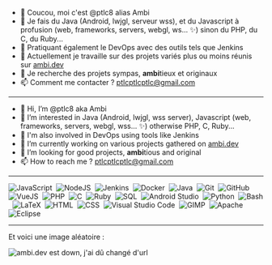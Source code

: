 - 👋 Coucou, moi c'est @ptlc8 alias Ambi
- 👀 Je fais du Java (Android, lwjgl, serveur wss), et du Javascript à profusion (web, frameworks, servers, webgl, ws... ✨) sinon du PHP, du C, du Ruby...
- 🚀 Pratiquant également le DevOps avec des outils tels que Jenkins
- 🌱 Actuellement je travaille sur des projets variés plus ou moins réunis sur [ambi.dev](https://ambi.dev)
- 💞️ Je recherche des projets sympas, **ambi**tieux et originaux
- 📫 Comment me contacter ? ptlcptlcptlc@gmail.com

---

- 👋 Hi, I’m @ptlc8 aka Ambi
- 👀 I’m interested in Java (Android, lwjgl, wss server), Javascript (web, frameworks, servers, webgl, wss... ✨) otherwise PHP, C, Ruby...
- 🚀 I'm also involved in DevOps using tools like Jenkins 
- 🌱 I’m currently working on various projects gathered on [ambi.dev](https://ambi.dev)
- 💞️ I’m looking for good projects, **ambi**tious and original
- 📫 How to reach me ? ptlcptlcptlc@gmail.com

---

<!---
![](https://github-readme-stats.vercel.app/api?username=ptlc8&show_icons=true&theme=radical&locale=fr)
--->

![JavaScript](https://img.shields.io/badge/-JavaScript-05122A?style=flat&logo=javascript)&nbsp;
![NodeJS](https://img.shields.io/badge/-NodeJS-05122A?style=flat&logo=nodedotjs)&nbsp;
![Jenkins](https://img.shields.io/badge/-Jenkins-05122A?style=flat&logo=jenkins&logoColor=d24939)&nbsp;
![Docker](https://img.shields.io/badge/-Docker-05122A?style=flat&logo=docker)&nbsp;
![Java](https://img.shields.io/badge/-Java-05122A?style=flat&logo=openjdk)&nbsp;
![Git](https://img.shields.io/badge/-Git-05122A?style=flat&logo=git)&nbsp;
![GitHub](https://img.shields.io/badge/-GitHub-05122A?style=flat&logo=github)&nbsp;
![VueJS](https://img.shields.io/badge/-VueJS-05122A?style=flat&logo=vuedotjs)&nbsp;
![PHP](https://img.shields.io/badge/-PHP-05122A?style=flat&logo=php)&nbsp;
![C](https://img.shields.io/badge/-C-05122A?style=flat&logo=c)&nbsp;
![Ruby](https://IMG.shields.io/badge/-Ruby-05122A?style=flat&logo=ruby&logoColor=CC342D)&nbsp;
![SQL](https://img.shields.io/badge/-SQL-05122A?style=flat&logo=mysql)&nbsp;
![Android Studio](https://img.shields.io/badge/-Android%20Studio-05122A?style=flat&logo=android-studio)&nbsp;
![Python](https://img.shields.io/badge/-Python-05122A?style=flat&logo=python)&nbsp;
![Bash](https://img.shields.io/badge/-Bash-05122A?style=flat&logo=gnu-bash)&nbsp;
![LaTeX](https://img.shields.io/badge/-LaTeX-05122A?style=flat&logo=latex&logoColor=008080)&nbsp;
![HTML](https://img.shields.io/badge/-HTML5-05122A?style=flat&logo=HTML5)&nbsp;
![CSS](https://img.shields.io/badge/-CSS3-05122A?style=flat&logo=CSS3&logoColor=1572B6)&nbsp;
![Visual Studio Code](https://img.shields.io/badge/-Visual%20Studio%20Code-05122A?style=flat&logo=visual-studio-code&logoColor=007ACC)&nbsp;
![GIMP](https://img.shields.io/badge/-GIMP-05122A?style=flat&logo=gimp&logoColor=6C6451)&nbsp;
![Apache](https://img.shields.io/badge/-Apache-05122A?style=flat&logo=apache&logoColor=D22128)&nbsp;
![Eclipse](https://img.shields.io/badge/-Eclipse-05122A?style=flat&logo=eclipse&logoColor=2C0B6E)&nbsp;

---

Et voici une image aléatoire :

![ambi.dev est down, j'ai dû changé d'url](https://ambi.dev/ig/random.png "Une image random")

<!---
ptlc8/ptlc8 is a ✨ special ✨ repository because its `README.md` (this file) appears on your GitHub profile.
You can click the Preview link to take a look at your changes.
--->
